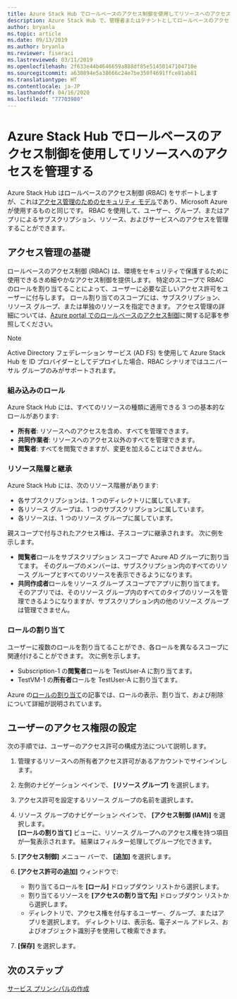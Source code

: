 ```yaml
---
title: Azure Stack Hub でロールベースのアクセス制御を使用してリソースへのアクセスを管理する
description: Azure Stack Hub で、管理者またはテナントとしてロールベースのアクセス制御 (RBAC) のアクセス許可を管理する方法について説明します。
author: bryanla
ms.topic: article
ms.date: 09/13/2019
ms.author: bryanla
ms.reviewer: fiseraci
ms.lastreviewed: 03/11/2019
ms.openlocfilehash: 2f633e44b4646659a888df85e51450147104710e
ms.sourcegitcommit: a630894e5a38666c24e7be350f4691ffce81ab81
ms.translationtype: HT
ms.contentlocale: ja-JP
ms.lasthandoff: 04/16/2020
ms.locfileid: "77703980"
---
```

# <a name="manage-access-to-resources-in-azure-stack-hub-with-role-based-access-control"></a>Azure Stack Hub でロールベースのアクセス制御を使用してリソースへのアクセスを管理する

Azure Stack Hub はロールベースのアクセス制御 (RBAC) をサポートしますが、これは[アクセス管理のためのセキュリティ モデル](/azure/role-based-access-control/overview)であり、Microsoft Azure が使用するものと同じです。 RBAC を使用して、ユーザー、グループ、またはアプリによるサブスクリプション、リソース、およびサービスへのアクセスを管理することができます。

## <a name="basics-of-access-management"></a>アクセス管理の基礎

ロールベースのアクセス制御 (RBAC) は、環境をセキュリティで保護するために使用できるきめ細やかなアクセス制御を提供します。 特定のスコープで RBAC のロールを割り当てることによって、ユーザーに必要な正しいアクセス許可をユーザーに付与します。 ロール割り当てのスコープには、サブスクリプション、リソース グループ、または単独のリソースを指定できます。 アクセス管理の詳細については、[Azure portal でのロールベースのアクセス制御](/azure/role-based-access-control/overview)に関する記事を参照してください。

> [!NOTE]
> Active Directory フェデレーション サービス (AD FS) を使用して Azure Stack Hub を ID プロバイダーとしてデプロイした場合、RBAC シナリオではユニバーサル グループのみがサポートされます。

### <a name="built-in-roles"></a>組み込みのロール

Azure Stack Hub には、すべてのリソースの種類に適用できる 3 つの基本的なロールがあります:

* **所有者**: リソースへのアクセスを含め、すべてを管理できます。
* **共同作業者**: リソースへのアクセス以外のすべてを管理できます。
* **閲覧者**: すべてを閲覧できますが、変更を加えることはできません。

### <a name="resource-hierarchy-and-inheritance"></a>リソース階層と継承

Azure Stack Hub には、次のリソース階層があります:

* 各サブスクリプションは、1 つのディレクトリに属しています。
* 各リソース グループは、1 つのサブスクリプションに属しています。
* 各リソースは、1 つのリソース グループに属しています。

親スコープで付与されたアクセス権は、子スコープに継承されます。 次に例を示します。

* **閲覧者**ロールをサブスクリプション スコープで Azure AD グループに割り当てます。 そのグループのメンバーは、サブスクリプション内のすべてのリソース グループとすべてのリソースを表示できるようになります。
* **共同作成者**ロールをリソース グループ スコープでアプリに割り当てます。 そのアプリでは、そのリソース グループ内のすべてのタイプのリソースを管理できるようになりますが、サブスクリプション内の他のリソース グループは管理できません。

### <a name="assigning-roles"></a>ロールの割り当て

ユーザーに複数のロールを割り当てることができ、各ロールを異なるスコープに関連付けることができます。 次に例を示します。

* Subscription-1 の**閲覧者**ロールを TestUser-A に割り当てます。
* TestVM-1 の**所有者**ロールを TestUser-A に割り当てます。

Azure の[ロールの割り当て](/azure/role-based-access-control/role-assignments-portal)の記事では、ロールの表示、割り当て、および削除について詳細が説明されています。

## <a name="set-access-permissions-for-a-user"></a>ユーザーのアクセス権限の設定

次の手順では、ユーザーのアクセス許可の構成方法について説明します。

1. 管理するリソースへの所有者アクセス許可があるアカウントでサインインします。
2. 左側のナビゲーション ペインで、 **[リソース グループ]** を選択します。
3. アクセス許可を設定するリソース グループの名前を選択します。
4. リソース グループのナビゲーション ペインで、 **[アクセス制御 (IAM)]** を選択します。<BR> **[ロールの割り当て]** ビューに、リソース グループへのアクセス権を持つ項目が一覧表示されます。 結果はフィルター処理してグループ化できます。
5. **[アクセス制御]** メニュー バーで、 **[追加]** を選択します。
6. **[アクセス許可の追加]** ウィンドウで:

   * 割り当てるロールを **[ロール]** ドロップダウン リストから選択します。
   * 割り当てるリソースを **[アクセスの割り当て先]** ドロップダウン リストから選択します。
   * ディレクトリで、アクセス権を付与するユーザー、グループ、またはアプリを選択します。 ディレクトリは、表示名、電子メール アドレス、およびオブジェクト識別子を使用して検索できます。

7. **[保存]** を選択します。

## <a name="next-steps"></a>次のステップ

[サービス プリンシパルの作成](../operator/azure-stack-create-service-principals.md)
